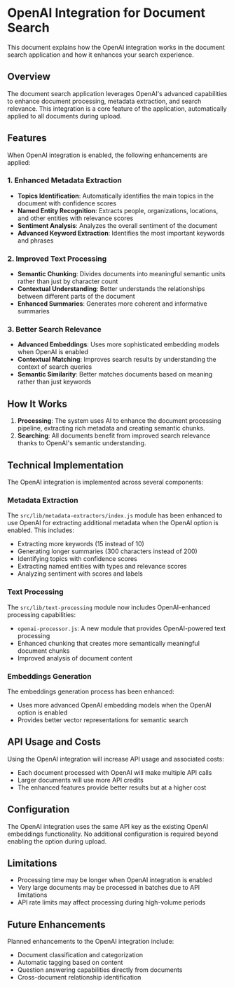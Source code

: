 # OpenAI Integration for Document Search

This document explains how the OpenAI integration works in the document search application and how it enhances your search experience.

## Overview

The document search application leverages OpenAI's advanced capabilities to enhance document processing, metadata extraction, and search relevance. This integration is a core feature of the application, automatically applied to all documents during upload.

## Features

When OpenAI integration is enabled, the following enhancements are applied:

### 1. Enhanced Metadata Extraction

- **Topics Identification**: Automatically identifies the main topics in the document with confidence scores
- **Named Entity Recognition**: Extracts people, organizations, locations, and other entities with relevance scores
- **Sentiment Analysis**: Analyzes the overall sentiment of the document
- **Advanced Keyword Extraction**: Identifies the most important keywords and phrases

### 2. Improved Text Processing

- **Semantic Chunking**: Divides documents into meaningful semantic units rather than just by character count
- **Contextual Understanding**: Better understands the relationships between different parts of the document
- **Enhanced Summaries**: Generates more coherent and informative summaries

### 3. Better Search Relevance

- **Advanced Embeddings**: Uses more sophisticated embedding models when OpenAI is enabled
- **Contextual Matching**: Improves search results by understanding the context of search queries
- **Semantic Similarity**: Better matches documents based on meaning rather than just keywords

## How It Works

1. **Processing**: The system uses AI to enhance the document processing pipeline, extracting rich metadata and creating semantic chunks.
2. **Searching**: All documents benefit from improved search relevance thanks to OpenAI's semantic understanding.

## Technical Implementation

The OpenAI integration is implemented across several components:

### Metadata Extraction

The `src/lib/metadata-extractors/index.js` module has been enhanced to use OpenAI for extracting additional metadata when the OpenAI option is enabled. This includes:

- Extracting more keywords (15 instead of 10)
- Generating longer summaries (300 characters instead of 200)
- Identifying topics with confidence scores
- Extracting named entities with types and relevance scores
- Analyzing sentiment with scores and labels

### Text Processing

The `src/lib/text-processing` module now includes OpenAI-enhanced processing capabilities:

- `openai-processor.js`: A new module that provides OpenAI-powered text processing
- Enhanced chunking that creates more semantically meaningful document chunks
- Improved analysis of document content

### Embeddings Generation

The embeddings generation process has been enhanced:

- Uses more advanced OpenAI embedding models when the OpenAI option is enabled
- Provides better vector representations for semantic search

## API Usage and Costs

Using the OpenAI integration will increase API usage and associated costs:

- Each document processed with OpenAI will make multiple API calls
- Larger documents will use more API credits
- The enhanced features provide better results but at a higher cost

## Configuration

The OpenAI integration uses the same API key as the existing OpenAI embeddings functionality. No additional configuration is required beyond enabling the option during upload.

## Limitations

- Processing time may be longer when OpenAI integration is enabled
- Very large documents may be processed in batches due to API limitations
- API rate limits may affect processing during high-volume periods

## Future Enhancements

Planned enhancements to the OpenAI integration include:

- Document classification and categorization
- Automatic tagging based on content
- Question answering capabilities directly from documents
- Cross-document relationship identification
